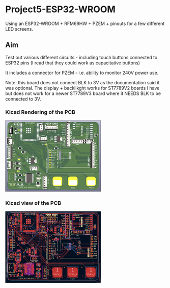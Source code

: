 # Project5-ESP32-WROOM

Using an ESP32-WROOM + RFM69HW + PZEM + pinouts for a few different LED screens.

## Aim

Test out various different circuits - including touch buttons connected to ESP32 pins (I read that they could work as capacitative buttons)

It includes a connector for PZEM - i.e. ability to monitor 240V power use.


Note: this board does not connect BLK to 3V as the documentation said it was optional. The display + backlikght works for ST7789V2 boards I have but does not work for a newer ST7789V3 board where it NEEDS BLK to be connected to 3V.

### Kicad Rendering of the PCB

<img src="imgs/pcb-3d.png" alt="Kicad rendered view of Finished board" width="300" />


### Kicad view of the PCB

<img src="imgs/pcb.png" width="300" /> 